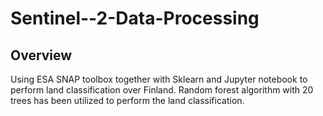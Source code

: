 # Sentinel--2-Data-Processing
## Overview
Using ESA SNAP toolbox together with Sklearn and Jupyter notebook to perform land classification over Finland. Random forest algorithm with 20 trees has been utilized to perform the land classification.
